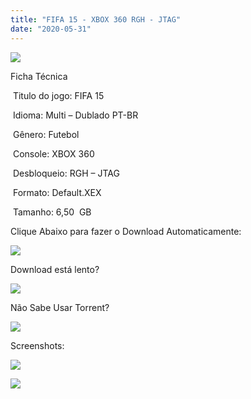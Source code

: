 ```yaml
---
title: "FIFA 15 - XBOX 360 RGH - JTAG"
date: "2020-05-31"
---
```


![](https://1.bp.blogspot.com/-W7PHS08riNc/XtPVRuhfSUI/AAAAAAAAIT4/BgDtaLXAXqIcMao75_GUkBBsN1KUmdzIgCK4BGAsYHg/s320/Screenshot_2.png)

Ficha Técnica

 Titulo do jogo: FIFA 15  

 Idioma: Multi – Dublado PT-BR

 Gênero: Futebol

 Console: XBOX 360

 Desbloqueio: RGH – JTAG

 Formato: Default.XEX

 Tamanho: 6,50  GB

Clique Abaixo para fazer o Download Automaticamente:

[![](https://1.bp.blogspot.com/-eNerQjlxWXg/Xsyoy1YwxPI/AAAAAAAAG8o/qs-0XGNQDR4jSn0uGinE3EzKZZ6GoZnEACPcBGAYYCw/s1600/LINK1.png)](https://zee.gl/kBKgjc2)

Download está lento? 

[![](https://1.bp.blogspot.com/-QBDuGFKyRJI/XsypYtiebuI/AAAAAAAAG8w/2RjkhEnbyOwqZwiSxt3jP8uux5MWubGIACLcBGAsYHQ/s1600/LINK3.png)](https://ultragames-torrents.blogspot.com/2020/05/como-acelerar-torrents.html)

Não Sabe Usar Torrent?

[![](https://1.bp.blogspot.com/-z801RGeeaF0/XsypYEdLUrI/AAAAAAAAG8s/Mg8nVcYZpQox_qkNZQ6YLcR9F0FWCX6FwCPcBGAYYCw/s1600/LINK2.png)](https://ultragames-torrents.blogspot.com/2020/04/como-baixar-jogos-com-o-utorrent.html)

Screenshots:

[![](https://1.bp.blogspot.com/-rAq0b9bOPS0/XtPVRC49VTI/AAAAAAAAIT0/wQdGtr-YmCUSHLxwP3SoDWM6BgGRogtUgCK4BGAsYHg/w400-h225/a0dba7f3c7f5f4919c303e7f6ab1f45b.jpg)](https://1.bp.blogspot.com/-rAq0b9bOPS0/XtPVRC49VTI/AAAAAAAAIT0/wQdGtr-YmCUSHLxwP3SoDWM6BgGRogtUgCK4BGAsYHg/a0dba7f3c7f5f4919c303e7f6ab1f45b.jpg)

[![](https://1.bp.blogspot.com/-boVIQ5bYou0/XtPVQS03r5I/AAAAAAAAITw/1cInDNOZlrUhPkgNDPWcR2WvybFJcOQ_gCK4BGAsYHg/w400-h225/0ddeebdc1b899f316145b1e024d9a3d2.jpg)](https://1.bp.blogspot.com/-boVIQ5bYou0/XtPVQS03r5I/AAAAAAAAITw/1cInDNOZlrUhPkgNDPWcR2WvybFJcOQ_gCK4BGAsYHg/0ddeebdc1b899f316145b1e024d9a3d2.jpg)

